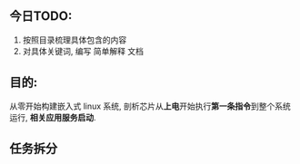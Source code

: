 ## 今日TODO:
1. 按照目录梳理具体包含的内容
2. 对具体关键词, 编写 简单解释 文档

## 目的:
从零开始构建嵌入式 linux 系统, 剖析芯片从**上电**开始执行**第一条指令**到整个系统运行, **相关应用服务启动**.

## 任务拆分
